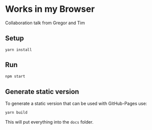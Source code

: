 # Works in my Browser

Collaboration talk from Gregor and Tim

## Setup

```
yarn install
```

## Run

```bash
npm start
```

## Generate static version

To generate a static version that can be used with GitHub-Pages use:

```bash
yarn build
```

This will put everything into the `docs` folder. 
